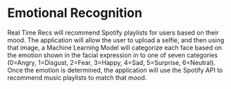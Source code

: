 # Emotional Recognition

Real Time Recs will recommend Spotify playlists for users based on their mood. The application will allow the user to upload a selfie, and then using that image, a Machine Learning Model will categorize each face based on the emotion shown in the facial expression in to one of seven categories (0=Angry, 1=Disgust, 2=Fear, 3=Happy, 4=Sad, 5=Surprise, 6=Neutral). Once the emotion is determined, the application will use the Spotify API to recommend music playlists to match that mood.
